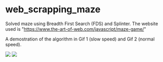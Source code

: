 # web_scrapping_maze

Solved maze using Breadth First Search (FDS) and Splinter.
The website used is "https://www.the-art-of-web.com/javascript/maze-game/"

A demostration of the algorithm in Gif 1 (slow speed) and Gif 2 (normal speed).

![](https://github.com/Savoyevatel/web_scrapping_maze/gifs/normal_fds.gif)
![](https://github.com/Savoyevatel/web_scrapping_maze/gifs/slow_fds.gif)
